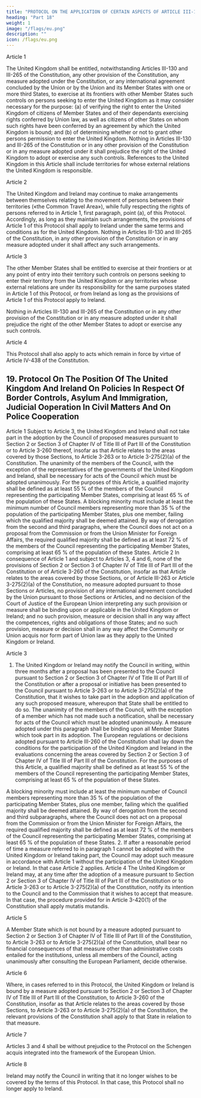 ```yaml
---
title: "PROTOCOL ON THE APPLICATION OF CERTAIN ASPECTS OF ARTICLE III-130 OF THE CONSTITUTION TO THE UNITED KINGDOM AND TO IRELAND"
heading: "Part 18"
weight: 1
image: "/flags/eu.png"
description: ""
icon: /flags/eu.png
---
```


<!-- THE HIGH CONTRACTING PARTIES,
DESIRING to settle certain questions relating to the United Kingdom and Ireland;
HAVING REGARD to the existence for many years of special travel arrangements between the United Kingdom and
Ireland,
HAVE AGREED UPON the following provisions, which shall be annexed to the Treaty establishing a Constitution for
Europe: -->

Article 1

The United Kingdom shall be entitled, notwithstanding Articles III-130 and III-265 of the
Constitution, any other provision of the Constitution, any measure adopted under the Constitution,
or any international agreement concluded by the Union or by the Union and its Member States with
one or more third States, to exercise at its frontiers with other Member States such controls on
persons seeking to enter the United Kingdom as it may consider necessary for the purpose:
(a) of verifying the right to enter the United Kingdom of citizens of Member States and of their
dependants exercising rights conferred by Union law, as well as citizens of other States on whom
such rights have been conferred by an agreement by which the United Kingdom is bound; and
(b) of determining whether or not to grant other persons permission to enter the United Kingdom.
Nothing in Articles III-130 and III-265 of the Constitution or in any other provision of the
Constitution or in any measure adopted under it shall prejudice the right of the United Kingdom to
adopt or exercise any such controls. References to the United Kingdom in this Article shall include
territories for whose external relations the United Kingdom is responsible.

Article 2

The United Kingdom and Ireland may continue to make arrangements between themselves relating
to the movement of persons between their territories («the Common Travel Area»), while fully
respecting the rights of persons referred to in Article 1, first paragraph, point (a), of this Protocol.
Accordingly, as long as they maintain such arrangements, the provisions of Article 1 of this Protocol
shall apply to Ireland under the same terms and conditions as for the United Kingdom. Nothing in
Articles III-130 and III-265 of the Constitution, in any other provision of the Constitution or in any
measure adopted under it shall affect any such arrangements.

Article 3

The other Member States shall be entitled to exercise at their frontiers or at any point of entry into
their territory such controls on persons seeking to enter their territory from the United Kingdom or
any territories whose external relations are under its responsibility for the same purposes stated in
Article 1 of this Protocol, or from Ireland as long as the provisions of Article 1 of this Protocol apply
to Ireland.

Nothing in Articles III-130 and III-265 of the Constitution or in any other provision of the
Constitution or in any measure adopted under it shall prejudice the right of the other Member States
to adopt or exercise any such controls.

Article 4

This Protocol shall also apply to acts which remain in force by virtue of Article IV-438 of the
Constitution.


## 19. Protocol On The Position Of The United Kingdom And Ireland On Policies In Respect Of Border Controls, Asylum And Immigration, Judicial Ooperation In Civil Matters And On Police Cooperation

<!-- THE HIGH CONTRACTING PARTIES,
DESIRING to settle certain questions relating to the United Kingdom and Ireland;
HAVING REGARD to the Protocol on the application of certain aspects of Article 3-130 of the Constitution to the
United Kingdom and Ireland,
HAVE AGREED UPON the following provisions which shall be annexed to the Treaty establishing a Constitution for
Europe: -->

Article 1
Subject to Article 3, the United Kingdom and Ireland shall not take part in the adoption by the
Council of proposed measures pursuant to Section 2 or Section 3 of Chapter IV of Title III of Part III
of the Constitution or to Article 3-260 thereof, insofar as that Article relates to the areas covered by
those Sections, to Article 3-263 or to Article 3-275(2)(a) of the Constitution. The unanimity of the
members of the Council, with the exception of the representatives of the governments of the United
Kingdom and Ireland, shall be necessary for acts of the Council which must be adopted unanimously.
For the purposes of this Article, a qualified majority shall be defined as at least 55 % of the members
of the Council representing the participating Member States, comprising at least 65 % of the
population of these States.
A blocking minority must include at least the minimum number of Council members representing
more than 35 % of the population of the participating Member States, plus one member, failing
which the qualified majority shall be deemed attained.
By way of derogation from the second and third paragraphs, where the Council does not act on a
proposal from the Commission or from the Union Minister for Foreign Affairs, the required qualified
majority shall be defined as at least 72 % of the members of the Council representing the
participating Member States, comprising at least 65 % of the population of these States.
Article 2
In consequence of Article 1 and subject to Articles 3, 4 and 6, none of the provisions of Section 2 or
Section 3 of Chapter IV of Title III of Part III of the Constitution or of Article 3-260 of the
Constitution, insofar as that Article relates to the areas covered by those Sections, or of Article
III-263 or Article 3-275(2)(a) of the Constitution, no measure adopted pursuant to those Sections or
Articles, no provision of any international agreement concluded by the Union pursuant to those Sections or Articles, and no decision of the Court of Justice of the European Union interpreting any such provision or measure shall be binding upon or applicable in the United Kingdom or Ireland; and
no such provision, measure or decision shall in any way affect the competences, rights and
obligations of those States; and no such provision, measure or decision shall in any way affect the
Community or Union acquis nor form part of Union law as they apply to the United Kingdom or
Ireland.

Article 3

1. The United Kingdom or Ireland may notify the Council in writing, within three months after a
proposal has been presented to the Council pursuant to Section 2 or Section 3 of Chapter IV of Title
III of Part III of the Constitution or after a proposal or initiative has been presented to the Council
pursuant to Article 3-263 or to Article 3-275(2)(a) of the Constitution, that it wishes to take part in
the adoption and application of any such proposed measure, whereupon that State shall be entitled to
do so. The unanimity of the members of the Council, with the exception of a member which has not
made such a notification, shall be necessary for acts of the Council which must be adopted
unanimously. A measure adopted under this paragraph shall be binding upon all Member States
which took part in its adoption. The European regulations or decisions adopted pursuant to Article
III-260 of the Constitution shall lay down the conditions for the participation of the United Kingdom
and Ireland in the evaluations concerning the areas covered by Section 2 or Section 3 of Chapter IV of
Title III of Part III of the Constitution.
For the purposes of this Article, a qualified majority shall be defined as at least 55 % of the members
of the Council representing the participating Member States, comprising at least 65 % of the
population of these States.

A blocking minority must include at least the minimum number of Council members representing
more than 35 % of the population of the participating Member States, plus one member, failing
which the qualified majority shall be deemed attained.
By way of derogation from the second and third subparagraphs, where the Council does not act on a
proposal from the Commission or from the Union Minister for Foreign Affairs, the required qualified
majority shall be defined as at least 72 % of the members of the Council representing the
participating Member States, comprising at least 65 % of the population of these States.
2. If after a reasonable period of time a measure referred to in paragraph 1 cannot be adopted with
the United Kingdom or Ireland taking part, the Council may adopt such measure in accordance with
Article 1 without the participation of the United Kingdom or Ireland. In that case Article 2 applies.
Article 4
The United Kingdom or Ireland may, at any time after the adoption of a measure pursuant to Section
2 or Section 3 of Chapter IV of Title III of Part III of the Constitution or to Article 3-263 or to
Article 3-275(2)(a) of the Constitution, notify its intention to the Council and to the Commission
that it wishes to accept that measure. In that case, the procedure provided for in Article 3-420(1) of
the Constitution shall apply mutatis mutandis.

Article 5

A Member State which is not bound by a measure adopted pursuant to Section 2 or Section 3 of
Chapter IV of Title III of Part III of the Constitution, to Article 3-263 or to Article 3-275(2)(a) of the
Constitution, shall bear no financial consequences of that measure other than administrative costs
entailed for the institutions, unless all members of the Council, acting unanimously after consulting
the European Parliament, decide otherwise.

Article 6

Where, in cases referred to in this Protocol, the United Kingdom or Ireland is bound by a measure
adopted pursuant to Section 2 or Section 3 of Chapter IV of Title III of Part III of the Constitution, to
Article 3-260 of the Constitution, insofar as that Article relates to the areas covered by those
Sections, to Article 3-263 or to Article 3-275(2)(a) of the Constitution, the relevant provisions of
the Constitution shall apply to that State in relation to that measure.

Article 7

Articles 3 and 4 shall be without prejudice to the Protocol on the Schengen acquis integrated into the
framework of the European Union.

Article 8

Ireland may notify the Council in writing that it no longer wishes to be covered by the terms of this
Protocol. In that case, this Protocol shall no longer apply to Ireland.